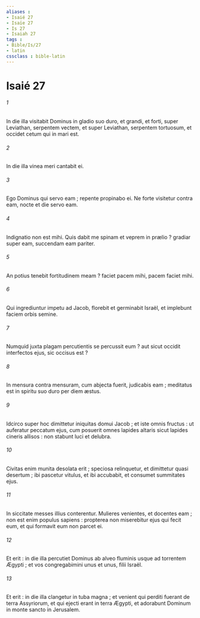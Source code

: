 ```yaml
---
aliases : 
- Isaié 27
- Isaïe 27
- Is 27
- Isaiah 27
tags : 
- Bible/Is/27
- latin
cssclass : bible-latin
---
```


# Isaié 27

###### 1
In die illa visitabit Dominus in gladio suo duro, et grandi, et forti, super Leviathan, serpentem vectem, et super Leviathan, serpentem tortuosum, et occidet cetum qui in mari est.
###### 2
In die illa vinea meri cantabit ei.
###### 3
Ego Dominus qui servo eam ; repente propinabo ei. Ne forte visitetur contra eam, nocte et die servo eam.
###### 4
Indignatio non est mihi. Quis dabit me spinam et veprem in prælio ? gradiar super eam, succendam eam pariter.
###### 5
An potius tenebit fortitudinem meam ? faciet pacem mihi, pacem faciet mihi.
###### 6
Qui ingrediuntur impetu ad Jacob, florebit et germinabit Israël, et implebunt faciem orbis semine.
###### 7
Numquid juxta plagam percutientis se percussit eum ? aut sicut occidit interfectos ejus, sic occisus est ?
###### 8
In mensura contra mensuram, cum abjecta fuerit, judicabis eam ; meditatus est in spiritu suo duro per diem æstus.
###### 9
Idcirco super hoc dimittetur iniquitas domui Jacob ; et iste omnis fructus : ut auferatur peccatum ejus, cum posuerit omnes lapides altaris sicut lapides cineris allisos : non stabunt luci et delubra.
###### 10
Civitas enim munita desolata erit ; speciosa relinquetur, et dimittetur quasi desertum ; ibi pascetur vitulus, et ibi accubabit, et consumet summitates ejus.
###### 11
In siccitate messes illius conterentur. Mulieres venientes, et docentes eam ; non est enim populus sapiens : propterea non miserebitur ejus qui fecit eum, et qui formavit eum non parcet ei.
###### 12
Et erit : in die illa percutiet Dominus ab alveo fluminis usque ad torrentem Ægypti ; et vos congregabimini unus et unus, filii Israël.
###### 13
Et erit : in die illa clangetur in tuba magna ; et venient qui perditi fuerant de terra Assyriorum, et qui ejecti erant in terra Ægypti, et adorabunt Dominum in monte sancto in Jerusalem.
